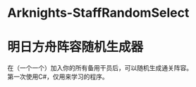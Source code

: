 # Arknights-StaffRandomSelect

# 明日方舟阵容随机生成器
<p>
在（一个一个）加入你的所有备用干员后，可以随机生成通关阵容。<br>
第一次使用C#，仅用来学习的程序。
</p>

